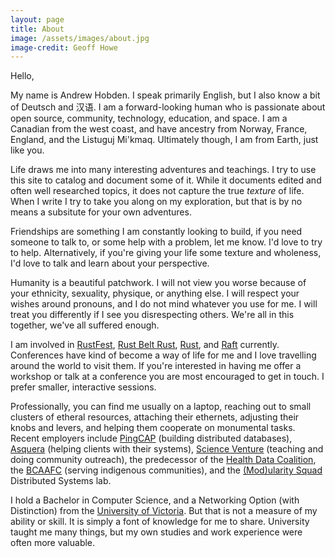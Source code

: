 ```yaml
---
layout: page
title: About
image: /assets/images/about.jpg
image-credit: Geoff Howe
---
```


Hello,

My name is Andrew Hobden. I speak primarily English, but I also know a bit of Deutsch and 汉语. I am a forward-looking human who is passionate about open source, community, technology, education, and space. I am a Canadian from the west coast, and have ancestry from Norway, France, England, and the Listuguj Mi'kmaq. Ultimately though, I am from Earth, just like you.

Life draws me into many interesting adventures and teachings. I try to use this site to catalog and document some of it. While it documents edited and often well researched topics, it does not capture the true *texture* of life. When I write I try to take you along on my exploration, but that is by no means a subsitute for your own adventures.

Friendships are something I am constantly looking to build, if you need someone to talk to, or some help with a problem, let me know. I'd love to try to help. Alternatively, if you're giving your life some texture and wholeness, I'd love to talk and learn about your perspective.

Humanity is a beautiful patchwork. I will not view you worse because of your ethnicity, sexuality, physique, or anything else. I will respect your wishes around pronouns, and I do not mind whatever you use for me. I will treat you differently if I see you disrespecting others. We're all in this together, we've all suffered enough.

I am involved in [RustFest](http://rustfest.eu/), [Rust Belt Rust](http://rust-belt-rust.com/), [Rust](http://rust-lang.org/), and [Raft](https://raft.github.io/) currently. Conferences have kind of become a way of life for me and I love travelling around the world to visit them. If you're interested in having me offer a workshop or talk at a conference you are most encouraged to get in touch. I prefer smaller, interactive sessions.

Professionally, you can find me usually on a laptop, reaching out to small clusters of etheral resources, attaching their ethernets, adjusting their knobs and levers, and helping them cooperate on monumental tasks. Recent employers include [PingCAP](http://pingcap.com/) (building distributed databases), [Asquera](http://asquera.de/) (helping clients with their systems), [Science Venture](http://www.scienceventure.ca/) (teaching and doing community outreach), the predecessor of the [Health Data Coalition](http://hdcbc.ca/), the [BCAAFC](http://bcaafc.com/) (serving indigenous communities), and the [(Mod)ularity Squad](https://yvonnecoady.com/) Distributed Systems lab.

I hold a Bachelor in Computer Science, and a Networking Option (with Distinction) from the [University of Victoria](http://uvic.ca/). But that is not a measure of my ability or skill. It is simply a font of knowledge for me to share. University taught me many things, but my own studies and work experience were often more valuable.
